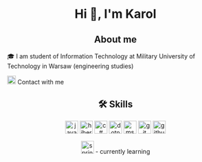 <h1 align ="center">
Hi 👋, I'm Karol
</h1>

<h2 align ="center">
About me
</h2>

<p> 🎓 I am student of Information Technology at Military University of Technology in Warsaw (engineering studies) </p>
<p> <img src="https://cdn.worldvectorlogo.com/logos/linkedin-icon-2.svg" height="20" width="20" alt="linkedin logo"/> Contact with me </p>

<h2 align ="center">
🛠️ Skills
</h2>
<p align ="center">
<img src="https://cdn.worldvectorlogo.com/logos/java.svg" height="30" width="30" alt="java logo"/>
<img src="https://cdn.worldvectorlogo.com/logos/hibernate.svg" height="30" width="30" alt="hibernate logo"/>
<img src="https://cdn.worldvectorlogo.com/logos/c--4.svg" height="30" width="30" alt="c# logo"/>
<img src="https://cdn.worldvectorlogo.com/logos/dotnet.svg" height="30" width="30" alt="dotnetcore logo"/>
<img src="https://cdn.worldvectorlogo.com/logos/microsoft-sql-server-1.svg" height="30" width="30" alt="ms sql server logo"/>
<img src="https://cdn.jsdelivr.net/gh/devicons/devicon/icons/git/git-original.svg" height="30" width="30" alt="git logo"/>
<img src="https://cdn.worldvectorlogo.com/logos/github-icon-1.svg" height="30" width="30" alt="github logo"/> </br>
</p>
<p align ="center"><img src="https://cdn.worldvectorlogo.com/logos/spring-3.svg" height="30" width="30" alt="spring logo"/> - currently learning </br> </p>








<!--
**karolchoron/karolchoron** is a ✨ _special_ ✨ repository because its `README.md` (this file) appears on your GitHub profile.


📚 I am interested in the history of the 20th century </br>
✈️ And I also love traveling </br>


Here are some ideas to get you started:

- 🔭 I’m currently working on ...
- 🌱 I’m currently learning ...
- 👯 I’m looking to collaborate on ...
- 🤔 I’m looking for help with ...
- 💬 Ask me about ...
- 📫 How to reach me: ...
- 😄 Pronouns: ...
- ⚡ Fun fact: ...
-->
